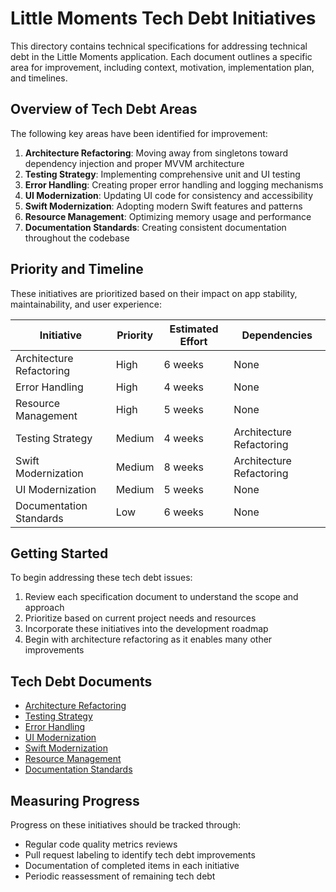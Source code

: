 # Little Moments Tech Debt Initiatives

This directory contains technical specifications for addressing technical debt in the Little Moments application. Each document outlines a specific area for improvement, including context, motivation, implementation plan, and timelines.

## Overview of Tech Debt Areas

The following key areas have been identified for improvement:

1. **Architecture Refactoring**: Moving away from singletons toward dependency injection and proper MVVM architecture
2. **Testing Strategy**: Implementing comprehensive unit and UI testing
3. **Error Handling**: Creating proper error handling and logging mechanisms
4. **UI Modernization**: Updating UI code for consistency and accessibility
5. **Swift Modernization**: Adopting modern Swift features and patterns
6. **Resource Management**: Optimizing memory usage and performance
7. **Documentation Standards**: Creating consistent documentation throughout the codebase

## Priority and Timeline

These initiatives are prioritized based on their impact on app stability, maintainability, and user experience:

| Initiative | Priority | Estimated Effort | Dependencies |
|------------|----------|------------------|--------------|
| Architecture Refactoring | High | 6 weeks | None |
| Error Handling | High | 4 weeks | None |
| Resource Management | High | 5 weeks | None |
| Testing Strategy | Medium | 4 weeks | Architecture Refactoring |
| Swift Modernization | Medium | 8 weeks | Architecture Refactoring |
| UI Modernization | Medium | 5 weeks | None |
| Documentation Standards | Low | 6 weeks | None |

## Getting Started

To begin addressing these tech debt issues:

1. Review each specification document to understand the scope and approach
2. Prioritize based on current project needs and resources
3. Incorporate these initiatives into the development roadmap
4. Begin with architecture refactoring as it enables many other improvements

## Tech Debt Documents

- [Architecture Refactoring](architecture-refactoring.md)
- [Testing Strategy](testing-strategy.md)
- [Error Handling](error-handling.md)
- [UI Modernization](ui-modernization.md)
- [Swift Modernization](swift-modernization.md)
- [Resource Management](resource-management.md)
- [Documentation Standards](documentation-standards.md)

## Measuring Progress

Progress on these initiatives should be tracked through:

- Regular code quality metrics reviews
- Pull request labeling to identify tech debt improvements
- Documentation of completed items in each initiative
- Periodic reassessment of remaining tech debt 